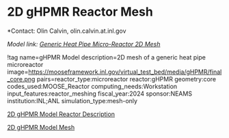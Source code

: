 # 2D gHPMR Reactor Mesh

*Contact: Olin Calvin, olin.calvin.at.inl.gov

*Model link: [Generic Heat Pipe Micro-Reactor 2D Mesh](https://github.com/idaholab/virtual_test_bed/tree/main/microreactors/gHPMR)*

!tag name=gHPMR Model
     description=2D mesh of a generic heat pipe microreactor
     image=https://mooseframework.inl.gov/virtual_test_bed/media/gHPMR/final_core.png
     pairs=reactor_type:microreactor
            reactor:gHPMR
            geometry:core
            codes_used:MOOSE_Reactor
            computing_needs:Workstation
            input_features:reactor_meshing
            fiscal_year:2024
            sponsor:NEAMS
            institution:INL;ANL
            simulation_type:mesh-only

[2D gHPMR Model Reactor Description](gHPMR_reactor_description.md)

[2D gHPMR Model Mesh](gHPMR_mesh.md)
